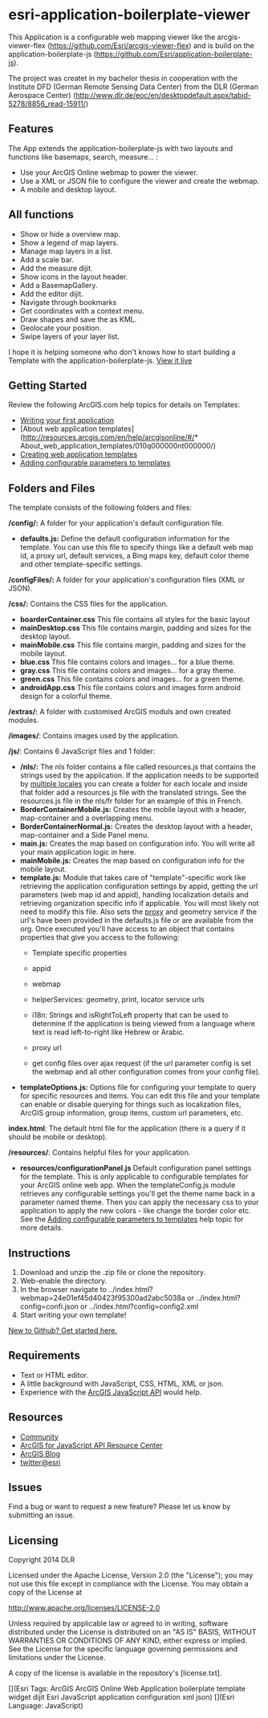 # esri-application-boilerplate-viewer

This Application is a configurable web mapping viewer like the arcgis-viewer-flex (https://github.com/Esri/arcgis-viewer-flex) 
and is build on the application-boilerplate-js (https://github.com/Esri/application-boilerplate-js).


The project was createt in my bachelor thesis in cooperation with the Institute DFD (German Remote Sensing Data Center) from the DLR (German Aerospace Center) (http://www.dlr.de/eoc/en/desktopdefault.aspx/tabid-5278/8856_read-15911/)

## Features
The App extends the application-boilerplate-js with two layouts and functions like basemaps, search, measure... :

*	Use your ArcGIS Online webmap to power the viewer.
*	Use a XML or JSON file to configure the viewer and create the webmap.
*	A mobile and desktop layout.

## All functions
*	Show or hide a overview map.
*	Show a legend of map layers.
*	Manage map layers in a list.
*	Add a scale bar.
*	Add the measure dijit.
*	Show icons in the layout header.
*	Add a BasemapGallery.
*	Add the editor dijit.
*	Navigate through bookmarks
*	Get coordinates with a context menu.
*	Draw shapes and save the as KML.
*	Geolocate your position.
*	Swipe layers of your layer list. 


I hope it is helping someone who don't knows how to start building a Template with the application-boilerplate-js.
[View it live](http://boeckmt.github.io/application_boilerplate_viewer/?config=config2.xml)

## Getting Started

Review the following ArcGIS.com help topics for details on Templates:

*	[Writing your first application](https://developers.arcgis.com/en/javascript/jstutorials/intro_firstmap_amd.html)
*   [About web application templates](http://resources.arcgis.com/en/help/arcgisonline/#/*   About_web_application_templates/010q000000nt000000/)
*   [Creating web application templates](http://resources.arcgis.com/en/help/arcgisonline/#/Creating_web_application_templates/010q00000072000000)
*   [Adding configurable parameters to templates](http://resources.arcgis.com/en/help/arcgisonline/#/Adding_configurable_parameters_to_templates/010q000000ns000000/)
	
	
## Folders and Files

The template consists of the following folders and files:

**/config/:** A folder for your application's default configuration file. 

*   **defaults.js:** Define the default configuration information for the template. You can use this file to specify things like a default web map id, a proxy url, default services, a Bing maps key, default color theme and other template-specific settings.

**/configFiles/:** A folder for your application's configuration files (XML or JSON).

**/css/:** Contains the CSS files for the application.

*	**boarderContainer.css** This file contains all styles for the basic layout
*	**mainDesktop.css** This file contains margin, padding and sizes for the desktop layout.
*	**mainMobile.css** This file contains margin, padding and sizes for the mobile layout.
*	**blue.css** This file contains colors and images... for a blue theme.
*	**gray.css** This file contains colors and images... for a gray theme.
*	**green.css** This file contains colors and images... for a green theme.
*	**androidApp.css** This file contains colors and images form android design for a colorful theme.


**/extras/:** A folder with customised ArcGIS moduls and own created modules.

**/images/**: Contains images used by the application.

**/js/**: Contains 6 JavaScript files and 1 folder:

*   **/nls/:** The nls folder contains a file called resources.js that contains the strings used by the application. If the application needs to be supported by [multiple locales](https://developers.arcgis.com/en/javascript/jshelp/localization.html) you can create a folder for each locale and inside that folder add a resources.js file with the translated strings. See the resources.js file in the nls/fr folder for an example of this in French.
*	**BorderContainerMobile.js:** Creates the mobile layout with a header, map-container and a overlapping menu.
*	**BorderContainerNormal.js:** Creates the desktop layout with a header, map-container and a Side Panel menu.
*   **main.js:** Creates the map based on configuration info. You will write all your main application logic in here.
*   **mainMobile.js:** Creates the map based on configuration info for the mobile layout.
*   **template.js:** Module that takes care of "template"-specific work like retrieving the application configuration settings by appid, getting the url parameters (web map id and appid), handling localization details and retrieving organization specific info if applicable. You will most likely not need to modify this file. Also sets the [proxy](https://developers.arcgis.com/en/javascript/jshelp/ags_proxy.html) and geometry service if the url's have been provided in the defaults.js file or are available from the org. Once executed you'll have access to an object that contains properties that give you access to the following:
    *   Template specific properties
    *   appid
    *   webmap
    *   helperServices: geometry, print, locator service urls
    *   i18n: Strings and isRightToLeft property that can be used to determine if the application is being viewed from a language where text is read left-to-right like Hebrew or Arabic.
    *   proxy  url
	
	*	get config files over ajax request (if the url parameter config is set the webmap and all other configuration comes from your config file).
*   **templateOptions.js:** Options file for configuring your template to query for specific resources and items. You can edit this file and your template can enable or disable querying for things such as localization files, ArcGIS group information, group items, custom url parameters, etc.
    
**index.html**: The default html file for the application (there is a query if it should be mobile or desktop).

**/resources/**: Contains helpful files for your application.
*   **resources/configurationPanel.js** Default configuration panel settings for the template. This is only applicable to configurable templates for your ArcGIS online web app. When the templateConfig.js module retrieves any configurable settings you'll get the theme name back in a parameter named theme. Then you can apply the necessary css to your application to apply the new colors - like change the border color etc. See the [Adding configurable parameters to templates](http://resources.arcgis.com/en/help/arcgisonline/#/Adding_configurable_parameters_to_templates/010q000000ns000000/) help topic for more details.

## Instructions

1. Download and unzip the .zip file or clone the repository.
2. Web-enable the directory.
3. In the browser navigate to ../index.html?webmap=24e01ef45d40423f95300ad2abc5038a
	or ../index.html?config=confi.json
	or ../index.html?config=config2.xml
4. Start writing your own template!

[New to Github? Get started here.](https://github.com/)

## Requirements

* Text or HTML editor.
* A little background with JavaScript, CSS, HTML, XML or json.
* Experience with the [ArcGIS JavaScript API](http://www.esri.com/) would help.

## Resources

* [Community](https://developers.arcgis.com/en/javascript/jshelp/community.html)
* [ArcGIS for JavaScript API Resource Center](http://help.arcgis.com/en/webapi/javascript/arcgis/index.html)
* [ArcGIS Blog](http://blogs.esri.com/esri/arcgis/)
* [twitter@esri](http://twitter.com/esri)

## Issues

Find a bug or want to request a new feature?  Please let us know by submitting an issue.

## Licensing
Copyright 2014 DLR

Licensed under the Apache License, Version 2.0 (the "License");
you may not use this file except in compliance with the License.
You may obtain a copy of the License at

   http://www.apache.org/licenses/LICENSE-2.0

Unless required by applicable law or agreed to in writing, software
distributed under the License is distributed on an "AS IS" BASIS,
WITHOUT WARRANTIES OR CONDITIONS OF ANY KIND, either express or implied.
See the License for the specific language governing permissions and
limitations under the License.

A copy of the license is available in the repository's [license.txt].

[](Esri Tags: ArcGIS ArcGIS Online Web Application boilerplate template widget dijit Esri JavaScript application configuration xml json)
[](Esri Language: JavaScript)

